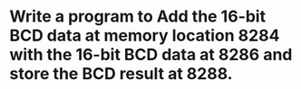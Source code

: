 # Write a program to Add the 16-bit BCD data at memory location 8284 with the 16-bit BCD data at 8286 and store the BCD result at 8288. 